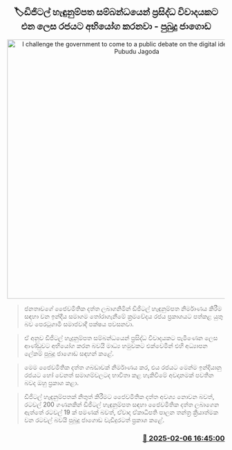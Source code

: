 <p align='center'><b><h2 align='center' title='I challenge the government to come to a public debate on the digital identity card - Pubudu Jagoda'>🏷ඩිජිටල් හැඳුනුම්පත සම්බන්ධයෙන් ප්‍රසිද්ධ විවාදයකට එන ලෙස රජයට අභියෝග කරනවා - පුබුදු ජාගොඩ</h2></b></p>
<p align='center'><img src='https://helakuru.sgp1.cdn.digitaloceanspaces.com/esana/images/lib/pubudu-jagoda.jpg' width='600' alt='I challenge the government to come to a public debate on the digital identity card - Pubudu Jagoda'></p>

> ජනතාවගේ ජෛවමිතික දත්ත ලබාගනිමින් ඩිජිටල් හැඳුනුම්පත නිර්මාණය කිරීම සඳහා වන ඉන්දීය සමාගම තෝරාගැනීමේ ක්‍රමවේදය රජය ප්‍රකාශයට පත්කළ යුතු බව පෙරටුගාමී සමාජවාදී පක්ෂය පවසනවා.

> ඒ අනුව ඩිජිටල් හැදුනුම්පත සම්බන්ධයෙන් ප්‍රසිද්ධ විවාදයකට පැමිණෙන ලෙස ආණ්ඩුවට අභියෝග කරන බවයි මාධ්‍ය හමුවකට එක්වෙමින් එහි අධ්‍යාපන ලේකම් පුබුදු ජාගොඩ සඳහන් කළේ.

> මෙම ජෛවමිතික දත්ත ගබඩාවක් නිර්මාණය කර, එය රජයට මෙන්ම ඉන්දියානු රජයට හෝ වෙනත් සමාගම්වලටද භාවිතා කළ හැකිවීමේ අවදානමක් පවතින බවද ඔහු ප්‍රකාශ කළා.

> ඩිජිටල් හැඳුනුම්පතක් නිතුත් කිරීමට ජෛවමිතික දත්ත අවශ්‍ය නොවන බවත්, රටවල් 200 ගණනකින් ඩිජිටල් හැඳුනුම්පත සඳහා ජෛවමිතික දත්ත ලබාගෙන ඇත්තේ රටවල් 19 ක් පමණක් බවත්, ඒවාද ඒකාධිපති පාලන තන්ත්‍ර ක්‍රියාත්මක වන රටවල් බවයි පුබුදු ජාගොඩ වැඩිදුරටත් ප්‍රකාශ කළේ.



<h3 align='right'><a href='https://www.helakuru.lk/esana/p/107227/'>📅 2025-02-06 16:45:00</a></h3>
